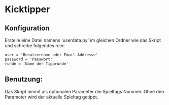 # Kicktipper

## Konfiguration

Erstelle eine Datei namens 'userdata.py' im gleichen Ordner wie das Skript und schreibe folgendes rein:
```
user = 'Benutzername oder Email Addresse'
password = 'Passwort'
runde = 'Name der Tipprunde'
```
## Benutzung:
Das Skript nimmt als optionalen Parameter die Spieltags Nummer. Ohne den Parameter wird der aktuelle Spieltag getippt.
